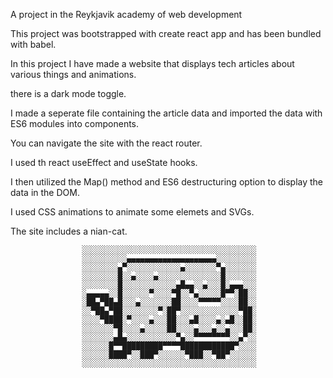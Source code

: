 A project in the Reykjavik academy of web development 

This project was bootstrapped with create react app and has been bundled with babel.

In this project I have made a website that displays tech articles about various things and animations.

there is a dark mode toggle.

I made a seperate file containing the article data and imported the data with ES6 modules into components.

You can navigate the site with the react router.

I used th react useEffect and useState hooks.

I then utilized the Map() method and ES6 destructuring option to display the data in the DOM.

I used CSS animations to animate some elemets and SVGs.

The site includes a nian-cat.








                    ░░░░░░░░░░░░░░░░░░░░░░░░░░░░░░░░░░░░░░░
                    ░░░░░░░░░░▄▄▄▄▄▄▄▄▄▄▄▄▄▄▄▄▄▄▄▄░░░░░░░░░
                    ░░░░░░░░▄▀░░░░░░░░░░░░▄░░░░░░░▀▄░░░░░░░
                    ░░░░░░░░█░░▄░░░░▄░░░░░░░░░░░░░░█░░░░░░░
                    ░░░░░░░░█░░░░░░░░░░░░▄█▄▄░░▄░░░█░▄▄▄░░░
                    ░▄▄▄▄▄░░█░░░░░░▀░░░░▀█░░▀▄░░░░░█▀▀░██░░
                    ░██▄▀██▄█░░░▄░░░░░░░██░░░░▀▀▀▀▀░░░░██░░
                    ░░▀██▄▀██░░░░░░░░▀░██▀░░░░░░░░░░░░░▀██░
                    ░░░░▀████░▀░░░░▄░░░██░░░▄█░░░░▄░▄█░░██░
                    ░░░░░░░▀█░░░░▄░░░░░██░░░░▄░░░▄░░▄░░░██░
                    ░░░░░░░▄█▄░░░░░░░░░░░▀▄░░▀▀▀▀▀▀▀▀░░▄▀░░
                    ░░░░░░█▀▀█████████▀▀▀▀████████████▀░░░░
                    ░░░░░░████▀░░███▀░░░░░░▀███░░▀██▀░░░░░░
                    ░░░░░░░░░░░░░░░░░░░░░░░░░░░░░░░░░░░░░░░







